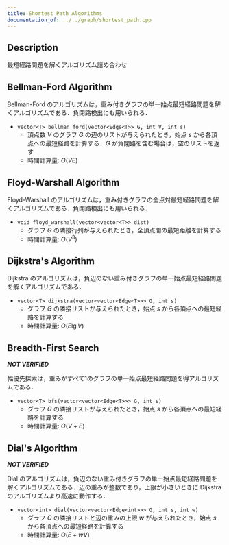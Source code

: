 ```yaml
---
title: Shortest Path Algorithms
documentation_of: ../../graph/shortest_path.cpp
---
```


## Description

最短経路問題を解くアルゴリズム詰め合わせ

## Bellman-Ford Algorithm

Bellman-Ford のアルゴリズムは，重み付きグラフの単一始点最短経路問題を解くアルゴリズムである．負閉路検出にも用いられる．

- `vector<T> bellman_ford(vector<Edge<T>> G, int V, int s)`
    - 頂点数 $V$ のグラフ $G$ の辺のリストが与えられたとき，始点 $s$ から各頂点への最短経路を計算する．$G$ が負閉路を含む場合は，空のリストを返す
    - 時間計算量: $O(VE)$

## Floyd-Warshall Algorithm

Floyd-Warshall のアルゴリズムは，重み付きグラフの全点対最短経路問題を解くアルゴリズムである．負閉路検出にも用いられる．

- `void floyd_warshall(vector<vector<T>> dist)`
    - グラフ $G$ の隣接行列が与えられたとき，全頂点間の最短距離を計算する
    - 時間計算量: $O(V^3)$

## Dijkstra's Algorithm

Dijkstra のアルゴリズムは，負辺のない重み付きグラフの単一始点最短経路問題を解くアルゴリズムである．

- `vector<T> dijkstra(vector<vector<Edge<T>>> G, int s)`
    - グラフ $G$ の隣接リストが与えられたとき，始点 $s$ から各頂点への最短経路を計算する
    - 時間計算量: $O(E \lg V)$

## Breadth-First Search

***NOT VERIFIED***

幅優先探索は，重みがすべて1のグラフの単一始点最短経路問題を得アルゴリズムである．

- `vector<T> bfs(vector<vector<Edge<T>>> G, int s)`
    - グラフ $G$ の隣接リストが与えられたとき，始点 $s$ から各頂点への最短経路を計算する
    - 時間計算量: $O(V + E)$

## Dial's Algorithm

***NOT VERIFIED***

Dial のアルゴリズムは，負辺のない重み付きグラフの単一始点最短経路問題を解くアルゴリズムである．辺の重みが整数であり，上限が小さいときに Dijkstra のアルゴリズムより高速に動作する．

- `vector<int> dial(vector<vector<Edge<int>>> G, int s, int w)`
    - グラフ $G$ の隣接リストと辺の重みの上限 $w$ が与えられたとき，始点 $s$ から各頂点への最短経路を計算する
    - 時間計算量: $O(E + wV)$
